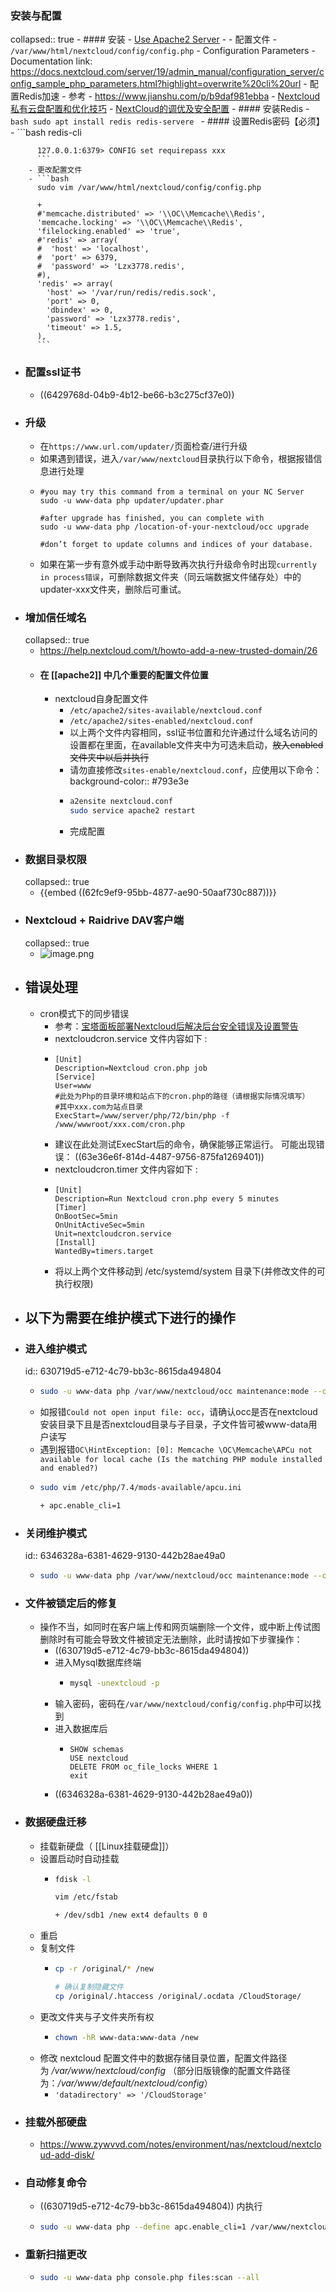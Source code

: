 ### 安装与配置
collapsed:: true
	- #### 安装
		- [Use Apache2 Server](https://docs.nextcloud.com/server/stable/admin_manual/installation/source_installation.html#apache-web-server-configuration)
		-
	- 配置文件
		- `/var/www/html/nextcloud/config/config.php`
	- Configuration Parameters
		- Documentation link: https://docs.nextcloud.com/server/19/admin_manual/configuration_server/config_sample_php_parameters.html?highlight=overwrite%20cli%20url
	- 配置Redis加速
		- 参考
			- https://www.jianshu.com/p/b9daf981ebba
			- [Nextcloud私有云盘配置和优化技巧](https://zhuanlan.zhihu.com/p/50322342)
			- [NextCloud的调优及安全配置](https://www.fencatn.com/197/)
		- #### 安装Redis
		- ```bash
		  sudo apt install redis redis-servere
		  ```
		- #### 设置Redis密码【必须】
		- ```bash
		  redis-cli
		  
		  127.0.0.1:6379> CONFIG set requirepass xxx
		  ```
		- 更改配置文件
		- ```bash
		  sudo vim /var/www/html/nextcloud/config/config.php
		  
		  +
		  #'memcache.distributed' => '\\OC\\Memcache\\Redis',
		  'memcache.locking' => '\\OC\\Memcache\\Redis',
		  'filelocking.enabled' => 'true',
		  #'redis' => array(
		  #  'host' => 'localhost',
		  #  'port' => 6379,
		  #  'password' => 'Lzx3778.redis',
		  #),
		  'redis' => array(
		    'host' => '/var/run/redis/redis.sock',
		    'port' => 0,
		    'dbindex' => 0,
		    'password' => 'Lzx3778.redis',
		    'timeout' => 1.5,
		  ),
		  ```
- ### 配置ssl证书
	- ((6429768d-04b9-4b12-be66-b3c275cf37e0))
- ### 升级
	- 在`https://www.url.com/updater/`页面检查/进行升级
	- 如果遇到错误，进入`/var/www/nextcloud`目录执行以下命令，根据报错信息进行处理
	- ```
	  #you may try this command from a terminal on your NC Server
	  sudo -u www-data php updater/updater.phar
	  
	  #after upgrade has finished, you can complete with
	  sudo -u www-data php /location-of-your-nextcloud/occ upgrade
	  
	  #don’t forget to update columns and indices of your database.
	  ```
	- 如果在第一步有意外或手动中断导致再次执行升级命令时出现`currently in process错误`，可删除数据文件夹（同云端数据文件储存处）中的updater-xxx文件夹，删除后可重试。
- ### 增加信任域名
  collapsed:: true
	- https://help.nextcloud.com/t/howto-add-a-new-trusted-domain/26
	- #### 在 [[apache2]] 中几个重要的配置文件位置
		- nextcloud自身配置文件
			- `/etc/apache2/sites-available/nextcloud.conf`
			- `/etc/apache2/sites-enabled/nextcloud.conf`
			- 以上两个文件内容相同，ssl证书位置和允许通过什么域名访问的设置都在里面，在available文件夹中为可选未启动，~~放入enabled文件夹中以后并执行~~
			- 请勿直接修改`sites-enable/nextcloud.conf`，应使用以下命令：
			  background-color:: #793e3e
			- ```bash
			  a2ensite nextcloud.conf
			  sudo service apache2 restart
			  ```
			- 完成配置
- ### 数据目录权限
  collapsed:: true
	- {{embed ((62fc9ef9-95bb-4877-ae90-50aaf730c887))}}
- ### Nextcloud + Raidrive DAV客户端
  collapsed:: true
	- ![image.png](../assets/image_1653845444421_0.png)
- ## 错误处理
	- cron模式下的同步错误
		- 参考：[宝塔面板部署Nextcloud后解决后台安全错误及设置警告](https://www.hao0564.com/1927.html)
		- nextcloudcron.service 文件内容如下 :
		- ```
		  [Unit]
		  Description=Nextcloud cron.php job
		  [Service]
		  User=www
		  #此处为Php的目录环境和站点下的cron.php的路径（请根据实际情况填写）
		  #其中xxx.com为站点目录
		  ExecStart=/www/server/php/72/bin/php -f /www/wwwroot/xxx.com/cron.php
		  ```
		- 建议在此处测试ExecStart后的命令，确保能够正常运行。
		  可能出现错误： ((63e36e6f-814d-4487-9756-875fa1269401))
		- nextcloudcron.timer 文件内容如下 :
		- ```
		  [Unit]
		  Description=Run Nextcloud cron.php every 5 minutes
		  [Timer]
		  OnBootSec=5min
		  OnUnitActiveSec=5min
		  Unit=nextcloudcron.service
		  [Install]
		  WantedBy=timers.target
		  ```
		- 将以上两个文件移动到 /etc/systemd/system 目录下(并修改文件的可执行权限)
- ## 以下为需要在维护模式下进行的操作
- ### 进入维护模式
  id:: 630719d5-e712-4c79-bb3c-8615da494804
	- ```bash
	  sudo -u www-data php /var/www/nextcloud/occ maintenance:mode --on
	  ```
	- 如报错`Could not open input file: occ`，请确认occ是否在nextcloud安装目录下且是否nextcloud目录与子目录，子文件皆可被www-data用户读写
	- 遇到报错`OC\HintException: [0]: Memcache \OC\Memcache\APCu not available for local cache (Is the matching PHP module installed and enabled?)`
	- ```bash
	  sudo vim /etc/php/7.4/mods-available/apcu.ini
	  
	  + apc.enable_cli=1
	  ```
- ### 关闭维护模式
  id:: 6346328a-6381-4629-9130-442b28ae49a0
	- ```bash
	  sudo -u www-data php /var/www/nextcloud/occ maintenance:mode --off
	  ```
- ### 文件被锁定后的修复
	- 操作不当，如同时在客户端上传和网页端删除一个文件，或中断上传试图删除时有可能会导致文件被锁定无法删除，此时请按如下步骤操作：
		- ((630719d5-e712-4c79-bb3c-8615da494804))
		- 进入Mysql数据库终端
			- ```bash
			  mysql -unextcloud -p
			  ```
		- 输入密码，密码在`/var/www/nextcloud/config/config.php`中可以找到
		- 进入数据库后
			- ```Mysql
			  SHOW schemas
			  USE nextcloud
			  DELETE FROM oc_file_locks WHERE 1
			  exit
			  ```
		- ((6346328a-6381-4629-9130-442b28ae49a0))
- ### 数据硬盘迁移
	- 挂载新硬盘（ [[Linux挂载硬盘]]）
	- 设置启动时自动挂载
		- ```bash
		  fdisk -l
		  
		  vim /etc/fstab
		  
		  + /dev/sdb1 /new ext4 defaults 0 0
		  ```
	- 重启
	- 复制文件
		- ```bash
		  cp -r /original/* /new
		  
		  # 确认复制隐藏文件
		  cp /original/.htaccess /original/.ocdata /CloudStorage/
		  ```
	- 更改文件夹与子文件夹所有权
		- ```bash
		  chown -hR www-data:www-data /new
		  ```
	- 修改 nextcloud 配置文件中的数据存储目录位置，配置文件路径为 */var/www/nextcloud/config* （部分旧版镜像的配置文件路径为：*/var/www/default/nextcloud/config*）
		- `'datadirectory' => '/CloudStorage'`
- ### 挂载外部硬盘
	- https://www.zywvvd.com/notes/environment/nas/nextcloud/nextcloud-add-disk/
- ### 自动修复命令
	- ((630719d5-e712-4c79-bb3c-8615da494804)) 内执行
	- ```bash
	  sudo -u www-data php --define apc.enable_cli=1 /var/www/nextcloud/occ maintenance:repair
	  ```
- ### 重新扫描更改
	- ```bash
	  sudo -u www-data php console.php files:scan --all
	  ```